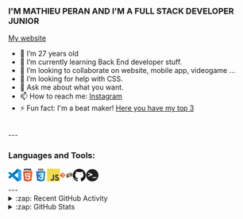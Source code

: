 ### I'M MATHIEU PERAN AND I'M A FULL STACK DEVELOPER JUNIOR

[My website][website]


- 🔭 I’m 27 years old
- 🌱 I’m currently learning Back End developer stuff.
- 👯 I’m looking to collaborate on website, mobile app, videogame ...
- 🤔 I’m looking for help with CSS.
- 💬 Ask me about what you want.
- 📫 How to reach me: [Instagram][instagram] 
- ⚡ Fun fact: I'm a beat maker! [Here you have my top 3][soundcloud]

<br />
---

### Languages and Tools:

<img align="left" alt="Visual Studio Code" width="26px" src="https://raw.githubusercontent.com/github/explore/80688e429a7d4ef2fca1e82350fe8e3517d3494d/topics/visual-studio-code/visual-studio-code.png" />
<img align="left" alt="HTML5" width="26px" src="https://raw.githubusercontent.com/github/explore/80688e429a7d4ef2fca1e82350fe8e3517d3494d/topics/html/html.png" />
<img align="left" alt="CSS3" width="26px" src="https://raw.githubusercontent.com/github/explore/80688e429a7d4ef2fca1e82350fe8e3517d3494d/topics/css/css.png" />
<img align="left" alt="JavaScript" width="26px" src="https://raw.githubusercontent.com/github/explore/80688e429a7d4ef2fca1e82350fe8e3517d3494d/topics/javascript/javascript.png" />
<img align="left" alt="Git" width="26px" src="https://raw.githubusercontent.com/github/explore/80688e429a7d4ef2fca1e82350fe8e3517d3494d/topics/git/git.png" />
<img align="left" alt="GitHub" width="26px" src="https://raw.githubusercontent.com/github/explore/78df643247d429f6cc873026c0622819ad797942/topics/github/github.png" />
<img align="left" alt="Terminal" width="26px" src="https://raw.githubusercontent.com/github/explore/80688e429a7d4ef2fca1e82350fe8e3517d3494d/topics/terminal/terminal.png" />

<br />
<br />
---


<details>
  <summary>:zap: Recent GitHub Activity</summary>
  
<!--START_SECTION:activity-->
1. 🗣 Let's check [My work for Art N Boat](https://github.com/Mathieu-URA/ArtnBoat)
2. ❗️ This is my [Portofolio 1](https://github.com/Mathieu-URA/PortfolioMathieu)
3. 🗣 You can comment my program [Frigo Magic](https://github.com/Mathieu-URA/FrigoMagic)
5. 🎉 This is my [Portfolio 2](https://github.com/Mathieu-URA/Portfolio)
<!--END_SECTION:activity-->

</details>

<details>
  <summary>:zap: GitHub Stats</summary>

  [![Anurag's GitHub stats](https://github-readme-stats.vercel.app/api?username=Mathieu-URA)](https://github.com/anuraghazra/github-readme-stats)


</details>

[website]: https://mathieu-ura.github.io/PortfolioMathieu/
[instagram]: https://www.instagram.com/mathieu_omega/?hl=fr
[soundcloud]: https://soundcloud.com/mathieu-peran/tracks
